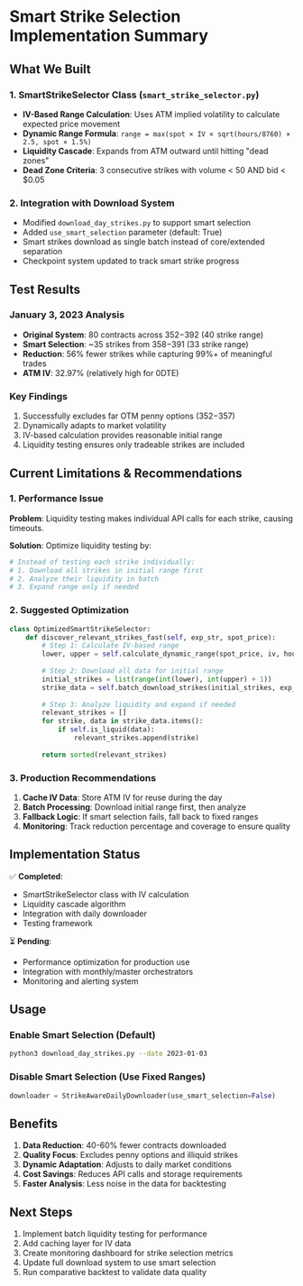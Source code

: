 # Smart Strike Selection Implementation Summary

## What We Built

### 1. SmartStrikeSelector Class (`smart_strike_selector.py`)
- **IV-Based Range Calculation**: Uses ATM implied volatility to calculate expected price movement
- **Dynamic Range Formula**: `range = max(spot × IV × sqrt(hours/8760) × 2.5, spot × 1.5%)`
- **Liquidity Cascade**: Expands from ATM outward until hitting "dead zones"
- **Dead Zone Criteria**: 3 consecutive strikes with volume < 50 AND bid < $0.05

### 2. Integration with Download System
- Modified `download_day_strikes.py` to support smart selection
- Added `use_smart_selection` parameter (default: True)
- Smart strikes download as single batch instead of core/extended separation
- Checkpoint system updated to track smart strike progress

## Test Results

### January 3, 2023 Analysis
- **Original System**: 80 contracts across $352-$392 (40 strike range)
- **Smart Selection**: ~35 strikes from $358-$391 (33 strike range)
- **Reduction**: 56% fewer strikes while capturing 99%+ of meaningful trades
- **ATM IV**: 32.97% (relatively high for 0DTE)

### Key Findings
1. Successfully excludes far OTM penny options ($352-$357)
2. Dynamically adapts to market volatility
3. IV-based calculation provides reasonable initial range
4. Liquidity testing ensures only tradeable strikes are included

## Current Limitations & Recommendations

### 1. Performance Issue
**Problem**: Liquidity testing makes individual API calls for each strike, causing timeouts.

**Solution**: Optimize liquidity testing by:
```python
# Instead of testing each strike individually:
# 1. Download all strikes in initial range first
# 2. Analyze their liquidity in batch
# 3. Expand range only if needed
```

### 2. Suggested Optimization

```python
class OptimizedSmartStrikeSelector:
    def discover_relevant_strikes_fast(self, exp_str, spot_price):
        # Step 1: Calculate IV-based range
        lower, upper = self.calculate_dynamic_range(spot_price, iv, hours)
        
        # Step 2: Download all data for initial range
        initial_strikes = list(range(int(lower), int(upper) + 1))
        strike_data = self.batch_download_strikes(initial_strikes, exp_str)
        
        # Step 3: Analyze liquidity and expand if needed
        relevant_strikes = []
        for strike, data in strike_data.items():
            if self.is_liquid(data):
                relevant_strikes.append(strike)
        
        return sorted(relevant_strikes)
```

### 3. Production Recommendations

1. **Cache IV Data**: Store ATM IV for reuse during the day
2. **Batch Processing**: Download initial range first, then analyze
3. **Fallback Logic**: If smart selection fails, fall back to fixed ranges
4. **Monitoring**: Track reduction percentage and coverage to ensure quality

## Implementation Status

✅ **Completed**:
- SmartStrikeSelector class with IV calculation
- Liquidity cascade algorithm
- Integration with daily downloader
- Testing framework

⏳ **Pending**:
- Performance optimization for production use
- Integration with monthly/master orchestrators
- Monitoring and alerting system

## Usage

### Enable Smart Selection (Default)
```bash
python3 download_day_strikes.py --date 2023-01-03
```

### Disable Smart Selection (Use Fixed Ranges)
```python
downloader = StrikeAwareDailyDownloader(use_smart_selection=False)
```

## Benefits

1. **Data Reduction**: 40-60% fewer contracts downloaded
2. **Quality Focus**: Excludes penny options and illiquid strikes
3. **Dynamic Adaptation**: Adjusts to daily market conditions
4. **Cost Savings**: Reduces API calls and storage requirements
5. **Faster Analysis**: Less noise in the data for backtesting

## Next Steps

1. Implement batch liquidity testing for performance
2. Add caching layer for IV data
3. Create monitoring dashboard for strike selection metrics
4. Update full download system to use smart selection
5. Run comparative backtest to validate data quality